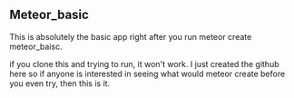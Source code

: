 ## Meteor_basic
This is absolutely the basic app right after you run meteor create meteor_baisc.

if you clone this and trying to run, it won't work.
I just created the github here so if anyone is interested in seeing what would meteor create before you even try, then this is it.


